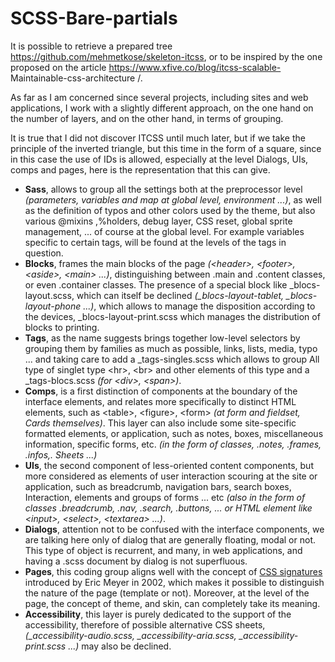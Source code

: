 # SCSS-Bare-partials

It is possible to retrieve a prepared tree https://github.com/mehmetkose/skeleton-itcss, or to be inspired by the one proposed on the article https://www.xfive.co/blog/itcss-scalable- Maintainable-css-architecture /.

As far as I am concerned since several projects, including sites and web applications, I work with a slightly different approach, on the one hand on the number of layers, and on the other hand, in terms of grouping.

It is true that I did not discover ITCSS until much later, but if we take the principle of the inverted triangle, but this time in the form of a square, since in this case the use of IDs is allowed, especially at the level Dialogs, UIs, comps and pages, here is the representation that this can give.

* **Sass**, allows to group all the settings both at the preprocessor level *(parameters, variables and map at global level, environment ...)*, as well as the definition of typos and other colors used by the theme, but also various @mixins ,%holders, debug layer, CSS reset, global sprite management, ... of course at the global level. For example variables specific to certain tags, will be found at the levels of the tags in question.
* **Blocks**, frames the main blocks of the page *(&lt;header&gt;, &lt;footer&gt;, &lt;aside&gt;, &lt;main&gt; ...)*, distinguishing between .main and .content classes, or even .container classes. The presence of a special block like _blocs-layout.scss, which can itself be declined *(_blocs-layout-tablet, _blocs-layout-phone ...)*, which allows to manage the disposition according to the devices, _blocs-layout-print.scss which manages the distribution of blocks to printing.
* **Tags**, as the name suggests brings together low-level selectors by grouping them by families as much as possible, links, lists, media, typo ... and taking care to add a _tags-singles.scss which allows to group All type of singlet type &lt;hr&gt;, &lt;br&gt; and other elements of this type and a _tags-blocs.scss *(for &lt;div&gt;, &lt;span&gt;)*.
* **Comps**, is a   first distinction of components at the boundary of the interface   elements, and relates more specifically to distinct HTML elements, such   as &lt;table&gt;, &lt;figure&gt;, &lt;form&gt; *(at form and fieldset, Cards themselves)*. This   layer can also include some site-specific formatted elements, or   application, such as notes, boxes, miscellaneous information, specific   forms, etc. *(in the form of classes, .notes, .frames, .infos,. Sheets ...)*
* **UIs**,   the second component of less-oriented content components, but more   considered as elements of user interaction scouring at the site or   application, such as breadcrumb, navigation bars, search boxes, Interaction,   elements and groups of forms ... etc *(also in the form of classes   .breadcrumb, .nav, .search, .buttons, ... or HTML element like   &lt;input&gt;, &lt;select&gt;, &lt;textarea&gt; ...)*.
* **Dialogs**,   attention not to be confused with the interface components, we are   talking here only of dialog that are generally floating, modal or not. This type of object is recurrent, and many, in web applications, and having a .scss document by dialog is not superfluous.
* **Pages**,   this coding group aligns well with the concept of [CSS signatures](http://archivist.incutio.com/viewlist/css-discuss/13291)   introduced by Eric Meyer in 2002, which makes it possible to distinguish   the nature of the page (template or not). Moreover, at the level of the page, the concept of theme, and skin, can completely take its meaning.
* **Accessibility**,   this layer is purely dedicated to the support of the accessibility,   therefore of possible alternative CSS sheets,   *(_accessibility-audio.scss, _accessibility-aria.scss,   _accessibility-print.scss ...)* may also be declined.
